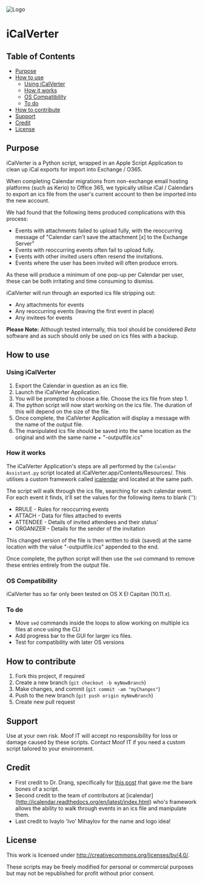 ![Logo](https://x1llu7x4a4-flywheel.netdna-ssl.com/wp-content/themes/moof/images/logo.svg)

# iCalVerter

## Table of Contents

- [Purpose](#purpose)
- [How to use](#how-to-use)
  - [Using iCalVerter](#using-icalverter)
  - [How it works](#how-it-works)
  - [OS Compatibility](#os-compatibility)
  - [To do](#to-do)
- [How to contribute](#how-to-contribute)
- [Support](#support)
- [Credit](#credit)
- [License](#license)
  
## Purpose

iCalVerter is a Python script, wrapped in an Apple Script Application to clean up iCal exports for import into Exchange / O365.

When completing Calendar migrations from non-exchange email hosting platforms (such as Kerio) to Office 365, we typically utilise iCal / Calendars to export an ics file from the user's current account to then be imported into the new account.

We had found that the following items produced complications with this process:

- Events with attachments failed to upload fully, with the reoccurring message of "Calendar can't save the attachment [x] to the Exchange Server"
- Events with reoccurring events often fail to upload fully.
- Events with other invited users often resend the invitations.
- Events where the user has been invited will often produce errors.

As these will produce a minimum of one pop-up per Calendar per user, these can be both irritating and time consuming to dismiss.

iCalVerter will run through an exported ics file stripping out:

- Any attachments for events
- Any reoccurring events (leaving the first event in place)
- Any invitees for events

**Please Note:** Although tested internally, this tool should be considered *Beta* software and as such should only be used on ics files with a backup.

## How to use

### Using iCalVerter

1. Export the Calendar in question as an ics file.
2. Launch the iCalVerter Application.
3. You will be prompted to choose a file. Choose the ics file from step 1.
4. The python script will now start working on the ics file. The duration of this will depend on the size of the file.
5. Once complete, the iCalVerter Application will display a message with the name of the output file.
6. The manipulated ics file should be saved into the same location as the original and with the same name + "-outputfile.ics"

### How it works

The iCalVerter Application's steps are all performed by the `Calendar Assistant.py` script located at iCalVerter.app/Contents/Resources/. This utilises a custom framework called [icalendar](http://icalendar.readthedocs.org/en/latest/index.html) and located at the same path.

The script will walk through the ics file, searching for each calendar event. For each event it finds, it'll set the values for the following items to blank (''):

- RRULE - Rules for reoccurring events
- ATTACH - Data for files attached to events
- ATTENDEE - Details of invited attendees and their status'
- ORGANIZER - Details for the sender of the invitation

This changed version of the file is then written to disk (saved) at the same location with the value "-outputfile.ics" appended to the end.

Once complete, the python script will then use the `sed` command to remove these entries entirely from the output file.

### OS Compatibility

iCalVerter has so far only been tested on OS X El Capitan (10.11.x). 

### To do

- Move `sed` commands inside the loops to allow working on multiple ics files at once using the CLI
- Add progress bar to the GUI for larger ics files.
- Test for compatibility with later OS versions

## How to contribute

1. Fork this project, if required
2. Create a new branch (`git checkout -b myNewBranch`)
3. Make changes, and commit (`git commit -am "myChanges"`)
4. Push to the new branch (`git push origin myNewBranch`)
5. Create new pull request

## Support

Use at your own risk. Moof IT will accept no responsibility for loss or damage caused by these scripts. Contact Moof IT if you need a custom script tailored to your environment.

## Credit

- First credit to Dr. Drang, specifically for [this post](http://www.leancrew.com/all-this/2014/10/fixing-my-calendar-fixes) that gave me the bare bones of a script.
- Second credit to the team of contributors at [icalendar] (http://icalendar.readthedocs.org/en/latest/index.html) who's framework allows the ability to walk through events in an ics file and manipulate them.
- Last credit to Ivaylo 'Ivo' Mihaylov for the name and logo idea!

## License

This work is licensed under http://creativecommons.org/licenses/by/4.0/.

These scripts may be freely modified for personal or commercial purposes but may not be republished for profit without prior consent.
